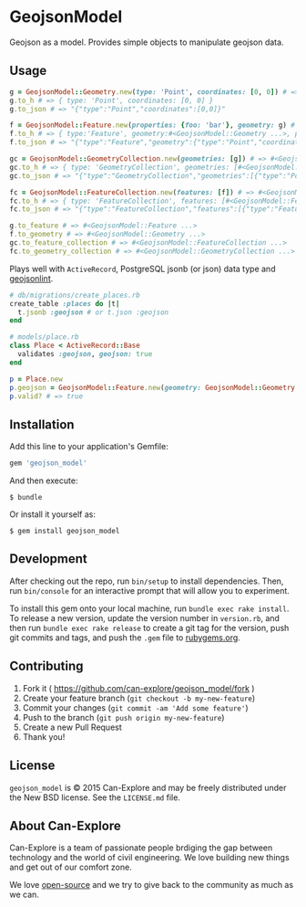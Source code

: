 # GeojsonModel

Geojson as a model. Provides simple objects to manipulate geojson data.


## Usage

```ruby
g = GeojsonModel::Geometry.new(type: 'Point', coordinates: [0, 0]) # => #<GeojsonModel::Geometry ...>
g.to_h # => { type: 'Point', coordinates: [0, 0] }
g.to_json # => "{"type":"Point","coordinates":[0,0]}"

f = GeojsonModel::Feature.new(properties: {foo: 'bar'}, geometry: g) # => #<GeojsonModel::Feature ...>
f.to_h # => { type:'Feature', geometry:#<GeojsonModel::Geometry ...>, properties:{foo: 'bar'} }
f.to_json # => "{"type":"Feature","geometry":{"type":"Point","coordinates":[0,0]},"properties":{"foo":"bar"}}"

gc = GeojsonModel::GeometryCollection.new(geometries: [g]) # => #<GeojsonModel::Feature ...>
gc.to_h # => { type: 'GeometryCollection', geometries: [#<GeojsonModel::Geometry ...>] }
gc.to_json # => "{"type":"GeometryCollection","geometries":[{"type":"Point","coordinates":[0,0]}]}"

fc = GeojsonModel::FeatureCollection.new(features: [f]) # => #<GeojsonModel::Feature ...>
fc.to_h # => { type: 'FeatureCollection', features: [#<GeojsonModel::Feature geometry=#<GeojsonModel::Geometry ...> ...>] }
fc.to_json # => "{"type":"FeatureCollection","features":[{"type":"Feature","geometry":{"type":"Point","coordinates":[0,0]},"properties":{"foo":"bar"}}]}"

g.to_feature # => #<GeojsonModel::Feature ...>
f.to_geometry # => #<GeojsonModel::Geometry ...>
gc.to_feature_collection # => #<GeojsonModel::FeatureCollection ...>
fc.to_geometry_collection # => #<GeojsonModel::GeometryCollection ...>
```

Plays well with `ActiveRecord`, PostgreSQL jsonb (or json) data type and [geojsonlint](https://github.com/can-explore/geojsonlint).

```ruby
# db/migrations/create_places.rb
create_table :places do |t|
  t.jsonb :geojson # or t.json :geojson
end

# models/place.rb
class Place < ActiveRecord::Base
  validates :geojson, geojson: true
end

p = Place.new
p.geojson = GeojsonModel::Feature.new(geometry: GeojsonModel::Geometry.new).to_json
p.valid? # => true
```

## Installation

Add this line to your application's Gemfile:

```ruby
gem 'geojson_model'
```

And then execute:

    $ bundle

Or install it yourself as:

    $ gem install geojson_model

## Development

After checking out the repo, run `bin/setup` to install dependencies. Then, run `bin/console` for an interactive prompt that will allow you to experiment.

To install this gem onto your local machine, run `bundle exec rake install`. To release a new version, update the version number in `version.rb`, and then run `bundle exec rake release` to create a git tag for the version, push git commits and tags, and push the `.gem` file to [rubygems.org](https://rubygems.org).

## Contributing

1. Fork it ( https://github.com/can-explore/geojson_model/fork )
2. Create your feature branch (`git checkout -b my-new-feature`)
3. Commit your changes (`git commit -am 'Add some feature'`)
4. Push to the branch (`git push origin my-new-feature`)
5. Create a new Pull Request
6. Thank you!

## License

`geojson_model` is © 2015 Can-Explore and may be freely distributed under the New BSD license. See the `LICENSE.md` file.

## About Can-Explore

Can-Explore is a team of passionate people brdiging the gap between technology and the world of civil engineering. We love building new things and get out of our comfort zone.

We love [open-source](https://github.com/can-explore) and we try to give back to the community as much as we can.

